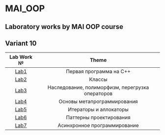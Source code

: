 # MAI_OOP

## Laboratory works by MAI OOP course 

## Variant 10

| Lab Work № | Theme |
| :---: | :---: |
| [Lab1](/1_Lab/) | Первая программа на C++ |
| [Lab2](/2_Lab/) | Классы |
| [Lab3](/3_Lab/) | Наследование, полиморфизм, перегрузка операторов |
| [Lab4](/4_Lab/) | Основы метапрограммирования |
| [Lab5](/5_Lab/) | Итераторы и аллокаторы |
| [Lab6](/6_Lab/) | Паттерны проектирования |
| [Lab7](/7_Lab/) | Асинхронное программирование |